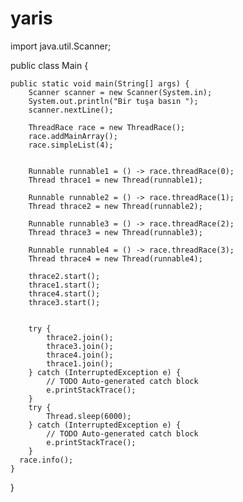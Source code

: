 # yaris
import java.util.Scanner;

public class Main {

	public static void main(String[] args) {
		Scanner scanner = new Scanner(System.in);
		System.out.println("Bir tuşa basın ");
		scanner.nextLine();
		
		ThreadRace race = new ThreadRace();
		race.addMainArray();
		race.simpleList(4);
		
		
		Runnable runnable1 = () -> race.threadRace(0);
		Thread thrace1 = new Thread(runnable1);
		
		Runnable runnable2 = () -> race.threadRace(1);
		Thread thrace2 = new Thread(runnable2);
		
		Runnable runnable3 = () -> race.threadRace(2);
		Thread thrace3 = new Thread(runnable3);
		
		Runnable runnable4 = () -> race.threadRace(3);
		Thread thrace4 = new Thread(runnable4);
		
		thrace2.start();
		thrace1.start();
		thrace4.start();
		thrace3.start();
		
		
		try {
			thrace2.join();
			thrace3.join();
			thrace4.join();
			thrace1.join();
		} catch (InterruptedException e) {
			// TODO Auto-generated catch block
			e.printStackTrace();
		}
		try {
			Thread.sleep(6000);
		} catch (InterruptedException e) {
			// TODO Auto-generated catch block
			e.printStackTrace();
		}
      race.info();
	}

}
